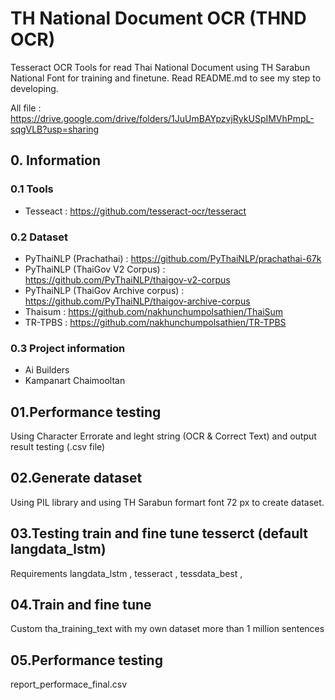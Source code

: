 # TH National Document OCR (THND OCR) 
Tesseract OCR Tools for read Thai National Document using TH Sarabun National Font for training and finetune.
Read README.md to see my step to developing.

All file : https://drive.google.com/drive/folders/1JuUmBAYpzvjRykUSpIMVhPmpL-sqgVLB?usp=sharing

## 0. Information
### 0.1 Tools 
- Tesseact : https://github.com/tesseract-ocr/tesseract
### 0.2 Dataset
- PyThaiNLP (Prachathai) : https://github.com/PyThaiNLP/prachathai-67k
- PyThaiNLP (ThaiGov V2 Corpus) : https://github.com/PyThaiNLP/thaigov-v2-corpus
- PyThaiNLP (ThaiGov Archive corpus) : https://github.com/PyThaiNLP/thaigov-archive-corpus
- Thaisum : https://github.com/nakhunchumpolsathien/ThaiSum 
- TR-TPBS : https://github.com/nakhunchumpolsathien/TR-TPBS
### 0.3 Project information
- Ai Builders
- Kampanart Chaimooltan

## 01.Performance testing 
Using Character Errorate and leght string (OCR & Correct Text) and output result testing (.csv file)

## 02.Generate dataset
Using PIL library and using TH Sarabun formart font 72 px to create dataset.


## 03.Testing train and fine tune tesserct (default langdata_lstm)
Requirements langdata_lstm , tesseract , tessdata_best , 

## 04.Train and fine tune
Custom tha_training_text with my own dataset more than 1 million sentences

## 05.Performance testing
report_performace_final.csv



